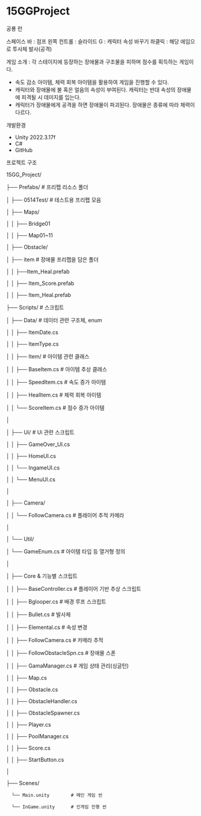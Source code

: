 # 15GGProject

공룡 런

스페이스 바 : 점프
왼쪽 컨트롤 : 슬라이드
G : 캐릭터 속성 바꾸기
좌클릭 : 해당 에임으로 투사체 발사(공격)

게임 소개 : 각 스테이지에 등장하는 장애물과 구조물을 피하며 점수를 획득하는 게임이다. 

- 속도 감소 아이템, 체력 회복 아이템을 활용하여 게임을 진행할 수 있다. 
- 캐릭터와 장애물에 불 혹은 얼음의 속성이 부여된다. 캐릭터는 반대 속성의 장애물에 피격될 시 데미지를 입는다.
- 캐릭터가 장애물에게 공격을 하면 장애물이 파괴된다. 장애물은 종류에 따라 체력이 다르다.

개발환경

- Unity 2022.3.17f
- C#
- GitHub

프로젝트 구조

15GG_Project/

├── Prefabs/		# 프리팹 리소스 폴더

│   ├── 0514Test/		# 테스트용 프리팹 모음

│   ├── Maps/

│   │   ├── Bridge01

│   │   ├── Map01~11

│   ├── Obstacle/

│   ├──	item		# 장애물 프리팹을 담은 폴더

│   │   ├──Item_Heal.prefab

│   │   ├── Item_Score.prefab

│   │   ├──  Item_Heal.prefab

├── Scripts/		# 스크립트

│   ├── Data/		 # 데이터 관련 구조체, enum

│   │   ├── ItemDate.cs

│   │   ├── ItemType.cs

│
│   ├── Item/		# 아이템 관련 클래스

│   │   ├── BaseItem.cs		# 아이템 추상 클래스

│   │   ├── SpeedItem.cs		 # 속도 증가 아이템

│   │   ├── HealItem.cs		# 체력 회복 아이템

│   │   └── ScoreItem.cs		# 점수 증가 아이템

│

│   ├── Ui/		# Ui 관련 스크립트

│   │   ├── GameOver_UI.cs

│   │   ├── HomeUI.cs

│   │   └── IngameUI.cs 

│   │   └── MenuUI.cs  

│

│   ├── Camera/

│   │   └── FollowCamera.cs		# 플레이어 추적 카메라

│

│   └── Util/

│       └── GameEnum.cs		# 아이템 타입 등 열거형 정의

│

│   ├── Core & 기능별 스크립트

│   │   ├── BaseController.cs		# 플레이어 기반 추상 스크립트

│   │   ├── Bglooper.cs		# 배경 루프 스크립트

│   │   ├── Bullet.cs		# 발사체

│   │   ├── Elemental.cs		# 속성 변경

│   │   ├── FollowCamera.cs		# 카메라 추적

│   │   ├── FollowObstacleSpn.cs		# 장애물 스폰

│   │   ├── GamaManager.cs		# 게임 상태 관리(싱글턴)

│   │   ├── Map.cs

│   │   ├── Obstacle.cs

│   │   ├── ObstacleHandler.cs

│   │   ├── ObstacleSpawner.cs

│   │   ├── Player.cs

│   │   ├── PoolManager.cs

│   │   ├── Score.cs

│   │   ├── StartButton.cs

│

├── Scenes/

      └── Main.unity		# 메인 게임 씬
      
      └── InGame.unity		# 인게임 진행 씬
